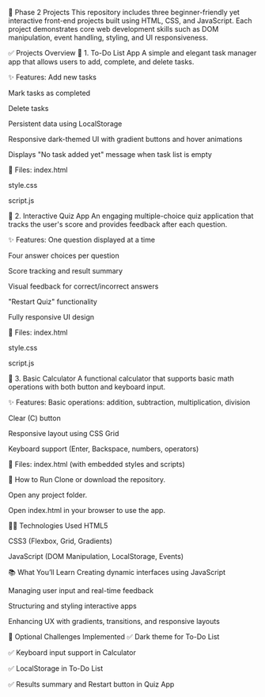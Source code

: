 📘 Phase 2 Projects
This repository includes three beginner-friendly yet interactive front-end projects built using HTML, CSS, and JavaScript. Each project demonstrates core web development skills such as DOM manipulation, event handling, styling, and UI responsiveness.

✅ Projects Overview
📌 1. To-Do List App
A simple and elegant task manager app that allows users to add, complete, and delete tasks.

✨ Features:
Add new tasks

Mark tasks as completed

Delete tasks

Persistent data using LocalStorage

Responsive dark-themed UI with gradient buttons and hover animations

Displays "No task added yet" message when task list is empty

📂 Files:
index.html

style.css

script.js

📌 2. Interactive Quiz App
An engaging multiple-choice quiz application that tracks the user's score and provides feedback after each question.

✨ Features:
One question displayed at a time

Four answer choices per question

Score tracking and result summary

Visual feedback for correct/incorrect answers

"Restart Quiz" functionality

Fully responsive UI design

📂 Files:
index.html

style.css

script.js

📌 3. Basic Calculator
A functional calculator that supports basic math operations with both button and keyboard input.

✨ Features:
Basic operations: addition, subtraction, multiplication, division

Clear (C) button

Responsive layout using CSS Grid

Keyboard support (Enter, Backspace, numbers, operators)

📂 Files:
index.html (with embedded styles and scripts)

🚀 How to Run
Clone or download the repository.

Open any project folder.

Open index.html in your browser to use the app.

👩‍💻 Technologies Used
HTML5

CSS3 (Flexbox, Grid, Gradients)

JavaScript (DOM Manipulation, LocalStorage, Events)

📚 What You’ll Learn
Creating dynamic interfaces using JavaScript

Managing user input and real-time feedback

Structuring and styling interactive apps

Enhancing UX with gradients, transitions, and responsive layouts

🧠 Optional Challenges Implemented
✅ Dark theme for To-Do List

✅ Keyboard input support in Calculator

✅ LocalStorage in To-Do List

✅ Results summary and Restart button in Quiz App

